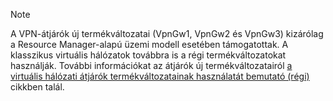 > [!NOTE]
> A VPN-átjárók új termékváltozatai (VpnGw1, VpnGw2 és VpnGw3) kizárólag a Resource Manager-alapú üzemi modell esetében támogatottak. A klasszikus virtuális hálózatok továbbra is a régi termékváltozatokat használják. További információkat az átjárók új termékváltozatairól [a virtuális hálózati átjárók termékváltozatainak használatát bemutató (régi)](../articles/vpn-gateway/vpn-gateway-about-skus-legacy.md) cikkben talál.